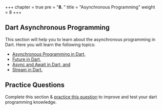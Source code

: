 +++
chapter = true
pre = "<b>8. </b>"
title = "Asynchronous Programming"
weight = 8
+++

## **Dart Asynchronous Programming**
This section will help you to learn about the asynchronous programming in Dart. Here you will learn the following topics:

- [Asynchronous Programming in Dart,](/asynchronous-programming/asynchronous-programming-in-dart/)
- [Future in Dart,](/asynchronous-programming/future-in-dart/)
- [Async and Await in Dart, and](/asynchronous-programming/async-and-await-in-dart/)
- [Stream in Dart.](/asynchronous-programming/stream-in-dart/)

## **Practice Questions**
Complete this section & [practice this question](/asynchronous-programming/questions-for-practice-8/) to improve and test your dart programming knowledge.